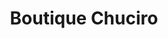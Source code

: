 ---
title: "Boutique Chuciro"
url: /ciudad-autonoma-de-buenos-aires/boutique-chuciro/
shop: ropa
---